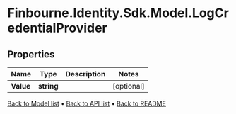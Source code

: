 # Finbourne.Identity.Sdk.Model.LogCredentialProvider

## Properties

Name | Type | Description | Notes
------------ | ------------- | ------------- | -------------
**Value** | **string** |  | [optional] 

[Back to Model list](../README.md#documentation-for-models) &#8226; [Back to API list](../README.md#documentation-for-api-endpoints) &#8226; [Back to README](../README.md)


